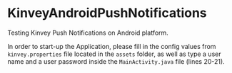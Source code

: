 # KinveyAndroidPushNotifications
Testing Kinvey Push Notifications on Android platform.

In order to start-up the Application, please fill in the config values from `kinvey.properties` file located in the `assets` folder, as well as type a user name and a user password inside the `MainActivity.java` file (lines 20-21).
